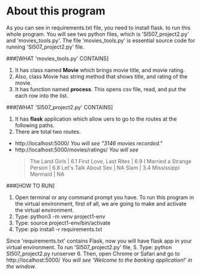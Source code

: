 # About this program

As you can see in requirements.txt file, you need to install flask. to run this whole program.
You will see two python files, which is 'SI507_project2.py' and 'movies_tools.py'. The file 'movies_tools.py' is essential source code for running 'SI507_project2.py' file.

###[WHAT 'movies_tools.py' CONTAINS]
1. It has class named **Movie** which brings movie title, and movie rating.
2. Also, class Movie has string method that shows title, and rating of the movie. 
3. It has function named **process**. This opens csv file, read, and put the each row into the list.


###[WHAT 'SI507_project2.py' CONTAINS]
1. It has **flask** application which allow uers to go to the routes at the following paths.
2. There are total two routes.
  - http://localhost:5000/
    *You will see "3146 movies recorded."*
  - http://localhost:5000/movies/ratings/
    *You will see*
    >The Land Girls | 6.1
    >First Love, Last Rites | 6.9
    >I Married a Strange Person | 6.8
    >Let's Talk About Sex | NA
    >Slam | 3.4
    >Mississippi Mermaid | NA

###[HOW TO RUN]
1. Open terminal or any command prompt you have.
To run this program in the virtual environment, first of all, we are going to make and activate the virtual environment.
2. Type: python3 -m venv project1-env
3. Type: source project1-env/bin/activate
4. Type: pip install -r requirements.txt

Since 'requirements.txt' contains Flask, now you will have flask app in your virtual environment.
To run 'SI507_project2.py' file,
5. Type: python SI507_project2.py runserver
6. Then, open Chrome or Safari and go to http://localhost:5000/
    *You will see 'Welcome to the banking application!' in the window.*
